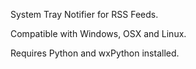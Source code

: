 System Tray Notifier for RSS Feeds.

Compatible with Windows, OSX and Linux.

Requires Python and wxPython installed.
